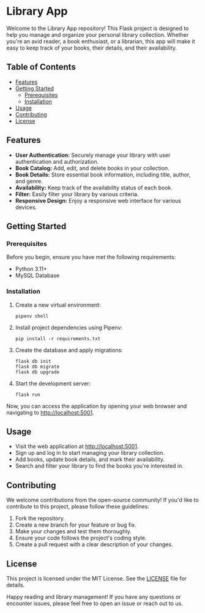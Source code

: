 # Library App

Welcome to the Library App repository! This Flask project is designed to help you manage and organize your personal library collection. Whether you're an avid reader, a book enthusiast, or a librarian, this app will make it easy to keep track of your books, their details, and their availability.

## Table of Contents
- [Features](#features)
- [Getting Started](#getting-started)
  - [Prerequisites](#prerequisites)
  - [Installation](#installation)
- [Usage](#usage)
- [Contributing](#contributing)
- [License](#license)

## Features

- **User Authentication:** Securely manage your library with user authentication and authorization.
- **Book Catalog:** Add, edit, and delete books in your collection.
- **Book Details:** Store essential book information, including title, author, and genre.
- **Availability:** Keep track of the availability status of each book.
- **Filter:** Easily filter your library by various criteria.
- **Responsive Design:** Enjoy a responsive web interface for various devices.

## Getting Started

### Prerequisites

Before you begin, ensure you have met the following requirements:

- Python 3.11+
- MySQL Database
### Installation


1. Create a new virtual environment:

    ```shell
    pipenv shell
    ```

2. Install project dependencies using Pipenv:

    ```shell
    pip install -r requirements.txt
    ```

3. Create the database and apply migrations:

    ```shell
    flask db init
    flask db migrate
    flask db upgrade
    ```

4. Start the development server:

    ```shell
    flask run
    ```

Now, you can access the application by opening your web browser and navigating to [http://localhost:5001](http://localhost:5001).

## Usage

- Visit the web application at [http://localhost:5001](http://localhost:5001).
- Sign up and log in to start managing your library collection.
- Add books, update book details, and mark their availability.
- Search and filter your library to find the books you're interested in.

## Contributing

We welcome contributions from the open-source community! If you'd like to contribute to this project, please follow these guidelines:

1. Fork the repository.
2. Create a new branch for your feature or bug fix.
3. Make your changes and test them thoroughly.
4. Ensure your code follows the project's coding style.
5. Create a pull request with a clear description of your changes.

## License

This project is licensed under the MIT License. See the [LICENSE](LICENSE) file for details.

Happy reading and library management! If you have any questions or encounter issues, please feel free to open an issue or reach out to us.

